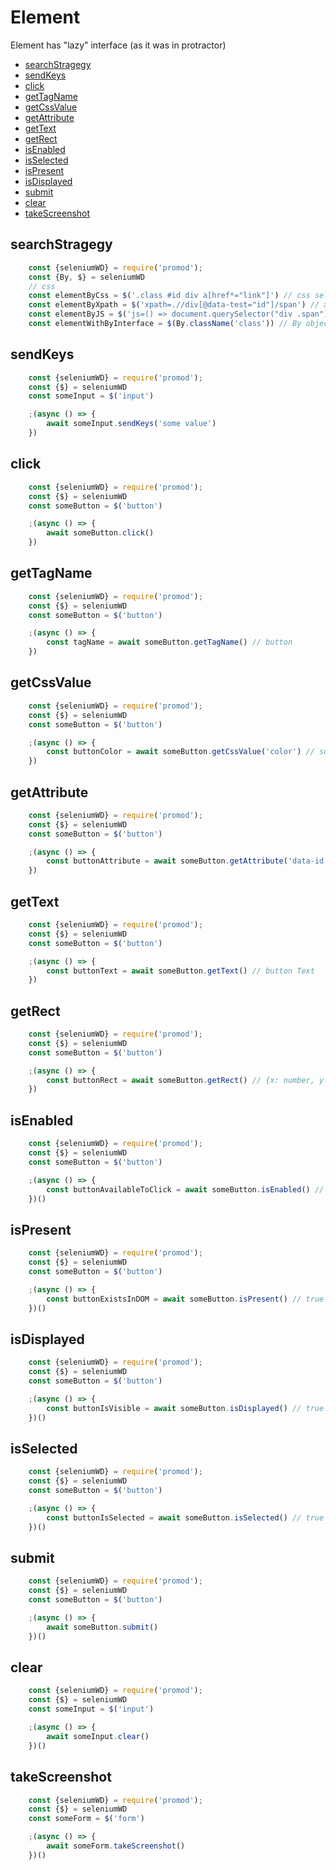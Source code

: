 # Element
Element has "lazy" interface (as it was in protractor)

- [searchStragegy](#searchstragegy)
- [sendKeys](#sendkeys)
- [click](#click)
- [getTagName](#gettagname)
- [getCssValue](#getcssvalue)
- [getAttribute](#getattribute)
- [getText](#gettext)
- [getRect](#getrect)
- [isEnabled](#isenabled)
- [isSelected](#isselected)
- [isPresent](#ispresent)
- [isDisplayed](#isdisplayed)
- [submit](#submit)
- [clear](#clear)
- [takeScreenshot](#takescreenshot)


## searchStragegy
```js
	const {seleniumWD} = require('promod');
	const {By, $} = seleniumWD
	// css
	const elementByCss = $('.class #id div a[href*="link"]') // css selector
	const elementByXpath = $('xpath=.//div[@data-test="id"]/span') // xpath selector
	const elementByJS = $('js=() => document.querySelector("div .span")') // js selector
	const elementWithByInterface = $(By.className('class')) // By object interface
```

## sendKeys
```js
	const {seleniumWD} = require('promod');
	const {$} = seleniumWD
	const someInput = $('input')

	;(async () => {
		await someInput.sendKeys('some value')
	})
```

## click
```js
	const {seleniumWD} = require('promod');
	const {$} = seleniumWD
	const someButton = $('button')

	;(async () => {
		await someButton.click()
	})
```

## getTagName
```js
	const {seleniumWD} = require('promod');
	const {$} = seleniumWD
	const someButton = $('button')

	;(async () => {
		const tagName = await someButton.getTagName() // button
	})
```

## getCssValue
```js
	const {seleniumWD} = require('promod');
	const {$} = seleniumWD
	const someButton = $('button')

	;(async () => {
		const buttonColor = await someButton.getCssValue('color') // some color
	})
```

## getAttribute
```js
	const {seleniumWD} = require('promod');
	const {$} = seleniumWD
	const someButton = $('button')

	;(async () => {
		const buttonAttribute = await someButton.getAttribute('data-id') // value of data-id attribute
	})
```

## getText
```js
	const {seleniumWD} = require('promod');
	const {$} = seleniumWD
	const someButton = $('button')

	;(async () => {
		const buttonText = await someButton.getText() // button Text
	})
```

## getRect
```js
	const {seleniumWD} = require('promod');
	const {$} = seleniumWD
	const someButton = $('button')

	;(async () => {
		const buttonRect = await someButton.getRect() // {x: number, y: number, width: number, height: number}
	})
```

## isEnabled
```js
	const {seleniumWD} = require('promod');
	const {$} = seleniumWD
	const someButton = $('button')

	;(async () => {
		const buttonAvailableToClick = await someButton.isEnabled() // true|false
	})()
```

## isPresent
```js
	const {seleniumWD} = require('promod');
	const {$} = seleniumWD
	const someButton = $('button')

	;(async () => {
		const buttonExistsInDOM = await someButton.isPresent() // true|false
	})()
```

## isDisplayed
```js
	const {seleniumWD} = require('promod');
	const {$} = seleniumWD
	const someButton = $('button')

	;(async () => {
		const buttonIsVisible = await someButton.isDisplayed() // true|false
	})()
```

## isSelected
```js
	const {seleniumWD} = require('promod');
	const {$} = seleniumWD
	const someButton = $('button')

	;(async () => {
		const buttonIsSelected = await someButton.isSelected() // true|false
	})()
```

## submit
```js
	const {seleniumWD} = require('promod');
	const {$} = seleniumWD
	const someButton = $('button')

	;(async () => {
		await someButton.submit()
	})()
```

## clear
```js
	const {seleniumWD} = require('promod');
	const {$} = seleniumWD
	const someInput = $('input')

	;(async () => {
		await someInput.clear()
	})()
```

## takeScreenshot
```js
	const {seleniumWD} = require('promod');
	const {$} = seleniumWD
	const someForm = $('form')

	;(async () => {
		await someForm.takeScreenshot()
	})()
```